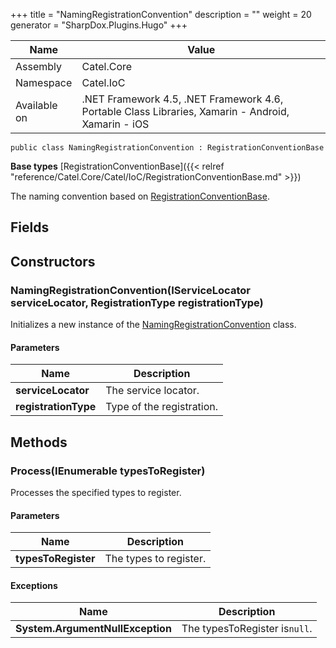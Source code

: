 

+++
title = "NamingRegistrationConvention" 
description = ""
weight = 20
generator = "SharpDox.Plugins.Hugo"
+++

Name|Value
---|---
Assembly|Catel.Core
Namespace|Catel.IoC
Available on|.NET Framework 4.5, .NET Framework 4.6, Portable Class Libraries, Xamarin - Android, Xamarin - iOS

```
public class NamingRegistrationConvention : RegistrationConventionBase
```

**Base types**
[RegistrationConventionBase]({{< relref "reference/Catel.Core/Catel/IoC/RegistrationConventionBase.md" >}})

The naming convention based on [RegistrationConventionBase](#).

## Fields

## Constructors

### NamingRegistrationConvention(IServiceLocator serviceLocator, RegistrationType registrationType)

Initializes a new instance of the [NamingRegistrationConvention](#) class.

#### Parameters

Name|Description
---|---
**serviceLocator**|The service locator.
**registrationType**|Type of the registration.

## Methods

### Process(IEnumerable<Type> typesToRegister)

Processes the specified types to register.

#### Parameters

Name|Description
---|---
**typesToRegister**|The types to register.

#### Exceptions

Name|Description
---|---
**System.ArgumentNullException**|The typesToRegister is`null`.

